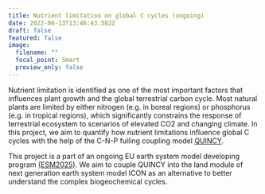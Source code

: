 ```yaml
---
title: Nutrient limitation on global C cycles (ongoing)
date: 2022-06-13T13:46:43.582Z
draft: false
featured: false
image:
  filename: ""
  focal_point: Smart
  preview_only: false
---
```

Nutrient limitation is identified as one of the most important factors that influences plant growth and the global terrestrial carbon cycle. Most natural plants are limited by either nitrogen (e.g. in boreal regions) or phosphorus (e.g. in tropical regions), which significantly constrains the response of terrestrial ecosystem to scenarios of elevated CO2 and changing climate.  In this project, we aim to quantify how nutrient limitations influence global C cycles with the help of the C-N-P fulling coupling model [QUINCY](https://www.bgc-jena.mpg.de/bgi/index.php/Projects/QUINCYModel).

This project is a part of an ongoing EU earth system model developing program [(ESM2025)](https://www.esm2025.eu/). We aim to couple QUINCY into the land module of next generation earth system model ICON as an alternative to better understand the complex biogeochemical cycles.